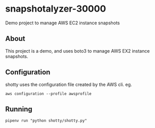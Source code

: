# snapshotalyzer-30000

Demo project to manage AWS EC2 instance snapshots

## About

This project is a demo, and uses boto3 to manage AWS EX2 instance snapshots.

## Configuration

shotty uses the configuration file created by the AWS cli. eg.

`aws configuration --profile awsprofile`

## Running

`pipenv run "python shotty/shotty.py"`

